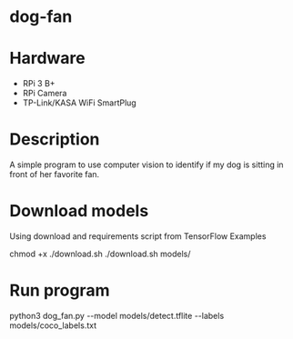 # dog-fan

# Hardware
- RPi 3 B+
- RPi Camera
- TP-Link/KASA WiFi SmartPlug

# Description
A simple program to use computer vision to identify if my dog is sitting in front of her favorite fan.


# Download models
Using download and requirements script from TensorFlow Examples

chmod +x ./download.sh
./download.sh models/

# Run program
python3 dog_fan.py --model models/detect.tflite --labels models/coco_labels.txt
